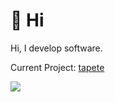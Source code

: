 # 👋 Hi
Hi, I develop software.

Current Project: [tapete](https://github.com/Interfiber/tapete.git)

![](https://github-profile-trophy.vercel.app/?username=Interfiber&theme=onedark)
